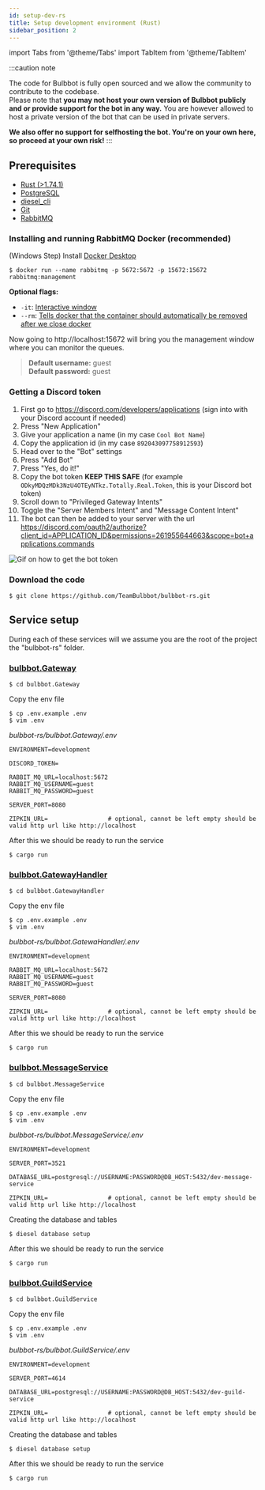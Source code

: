 ```yaml
---
id: setup-dev-rs
title: Setup development environment (Rust)
sidebar_position: 2
---
```

import Tabs from '@theme/Tabs'
import TabItem from '@theme/TabItem'

:::caution note

The code for Bulbbot is fully open sourced and we allow the community to contribute to the codebase.  
Please note that **you may not host your own version of Bulbbot publicly and or provide support for the bot in any way.**
You are however allowed to host a private version of the bot that can be used in private servers.

**We also offer **no** support for selfhosting the bot. You're on your own here, so proceed at your own risk!**
:::


## Prerequisites

- [Rust (>1.74.1)](https://www.rust-lang.org/tools/install)
- [PostgreSQL](https://www.postgresql.org/download/)
- [diesel_cli](https://github.com/diesel-rs/diesel/blob/master/diesel_cli/README.md)
- [Git](https://git-scm.com/downloads)
- [RabbitMQ](https://www.rabbitmq.com/docs/platforms)

### Installing and running RabbitMQ Docker (recommended)

(Windows Step) Install [Docker Desktop](https://docs.docker.com/desktop/install/windows-install/)
```shell
$ docker run --name rabbitmq -p 5672:5672 -p 15672:15672 rabbitmq:management
``` 
**Optional flags:** 
- `-it`: [Interactive window](https://stackoverflow.com/a/48368594)
- `--rm`: [Tells docker that the container should automatically be removed after we close docker](https://stackoverflow.com/a/49726371)

Now going to http://localhost:15672 will bring you the management window where you can monitor the queues.
> **Default username:** guest  
> **Default password:** guest  


### Getting a Discord token

1. First go to https://discord.com/developers/applications (sign into with your Discord account if needed)
2. Press "New Application"
3. Give your application a name (in my case `Cool Bot Name`)
4. Copy the application id (in my case `892043097758912593`)
5. Head over to the "Bot" settings
6. Press "Add Bot"
7. Press "Yes, do it!"
8. Copy the bot token **KEEP THIS SAFE** (for example `ODkyMDQzMDk3NzU4OTEyNTkz.Totally.Real.Token`, this is your Discord bot token)
9. Scroll down to "Privileged Gateway Intents"
10. Toggle the "Server Members Intent" and "Message Content Intent"
11. The bot can then be added to your server with the url  
    https://discord.com/oauth2/authorize?client_id=APPLICATION_ID&permissions=261955644663&scope=bot+applications.commands

![Gif on how to get the bot token](../assets/Community/Get_Bot_Token.gif)

### Download the code

```shell
$ git clone https://github.com/TeamBulbbot/bulbbot-rs.git
```

## Service setup
During each of these services will we assume you are the root of the project the "bulbbot-rs" folder.

### [bulbbot.Gateway](https://github.com/TeamBulbbot/bulbbot-rs/tree/master/bulbbot.Gateway)
```shell
$ cd bulbbot.Gateway
```

Copy the env file
```shell
$ cp .env.example .env    
$ vim .env                
```
*bulbbot-rs/bulbbot.Gateway/.env*
```shell
ENVIRONMENT=development

DISCORD_TOKEN=

RABBIT_MQ_URL=localhost:5672
RABBIT_MQ_USERNAME=guest
RABBIT_MQ_PASSWORD=guest

SERVER_PORT=8080

ZIPKIN_URL=                 # optional, cannot be left empty should be valid http url like http://localhost
```

After this we should be ready to run the service
```shell
$ cargo run
```

### [bulbbot.GatewayHandler](https://github.com/TeamBulbbot/bulbbot-rs/tree/master/bulbbot.GatewayHandler)
```shell
$ cd bulbbot.GatewayHandler
```

Copy the env file
```shell
$ cp .env.example .env    
$ vim .env                
```
*bulbbot-rs/bulbbot.GatewaHandler/.env*
```shell
ENVIRONMENT=development

RABBIT_MQ_URL=localhost:5672
RABBIT_MQ_USERNAME=guest
RABBIT_MQ_PASSWORD=guest

SERVER_PORT=8080

ZIPKIN_URL=                 # optional, cannot be left empty should be valid http url like http://localhost
```

After this we should be ready to run the service
```shell
$ cargo run
```

### [bulbbot.MessageService](https://github.com/TeamBulbbot/bulbbot-rs/tree/master/bulbbot.MessageService)
```shell
$ cd bulbbot.MessageService
```

Copy the env file
```shell
$ cp .env.example .env    
$ vim .env                
```
*bulbbot-rs/bulbbot.MessageService/.env*
```shell
ENVIRONMENT=development

SERVER_PORT=3521

DATABASE_URL=postgresql://USERNAME:PASSWORD@DB_HOST:5432/dev-message-service

ZIPKIN_URL=                 # optional, cannot be left empty should be valid http url like http://localhost
```

Creating the database and tables
```shell
$ diesel database setup
```

After this we should be ready to run the service
```shell
$ cargo run
```

### [bulbbot.GuildService](https://github.com/TeamBulbbot/bulbbot-rs/tree/master/bulbbot.GuildService)
```shell
$ cd bulbbot.GuildService
```

Copy the env file
```shell
$ cp .env.example .env    
$ vim .env                
```
*bulbbot-rs/bulbbot.GuildService/.env*
```shell
ENVIRONMENT=development

SERVER_PORT=4614

DATABASE_URL=postgresql://USERNAME:PASSWORD@DB_HOST:5432/dev-guild-service

ZIPKIN_URL=                 # optional, cannot be left empty should be valid http url like http://localhost
```

Creating the database and tables
```shell
$ diesel database setup
```

After this we should be ready to run the service
```shell
$ cargo run
```
